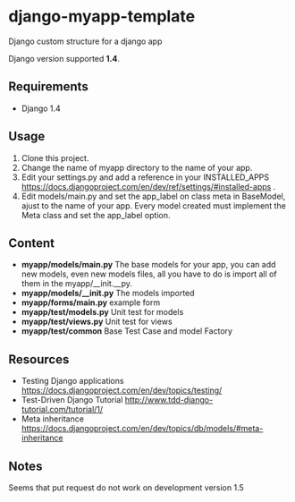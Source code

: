 django-myapp-template
=====================

Django custom structure for a django app

Django version supported **1.4**.

Requirements
------------

* Django 1.4

Usage
-----

1. Clone this project.
2. Change the name of myapp directory to the name of your app.
3. Edit your settings.py and add a reference in your INSTALLED_APPS https://docs.djangoproject.com/en/dev/ref/settings/#installed-apps .
4. Edit models/main.py and set the app_label on class meta in BaseModel, ajust to the name of your app. Every model created must implement the Meta
   class and set the app_label option.

Content
-------
* **myapp/models/main.py** The base models for your app, you can add new models, even new models files, all you have to do is import all of them in the myapp/__init.__py.
* **myapp/models/__init.py** The models imported
* **myapp/forms/main.py**  example form
* **myapp/test/models.py** Unit test for models
* **myapp/test/views.py** Unit test for views
* **myapp/test/common** Base Test Case and model Factory

Resources
---------
* Testing Django applications https://docs.djangoproject.com/en/dev/topics/testing/
* Test-Driven Django Tutorial http://www.tdd-django-tutorial.com/tutorial/1/
* Meta inheritance https://docs.djangoproject.com/en/dev/topics/db/models/#meta-inheritance

Notes
-----
Seems that put request do not work on development version 1.5
